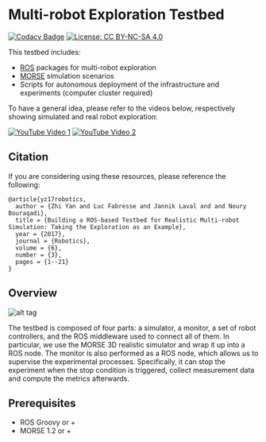 # Multi-robot Exploration Testbed #

[![Codacy Badge](https://api.codacy.com/project/badge/Grade/284218c077b44d3f8bedc1152e0f11d0)](https://www.codacy.com/app/yzrobot/mrs_testbed?utm_source=github.com&amp;utm_medium=referral&amp;utm_content=yzrobot/mrs_testbed&amp;utm_campaign=Badge_Grade)
[![License: CC BY-NC-SA 4.0](https://img.shields.io/badge/License-CC%20BY--NC--SA%204.0-lightgrey.svg)](https://creativecommons.org/licenses/by-nc-sa/4.0/)

This testbed includes:
- [ROS](http://wiki.ros.org/) packages for multi-robot exploration
- [MORSE](https://www.openrobots.org/wiki/morse) simulation scenarios
- Scripts for autonomous deployment of the infrastructure and experiments (computer cluster required)

To have a general idea, please refer to the videos below, respectively showing simulated and real robot exploration:

[![YouTube Video 1](https://img.youtube.com/vi/SrA_1ITJo7A/0.jpg)](https://www.youtube.com/watch?v=SrA_1ITJo7A)
[![YouTube Video 2](https://img.youtube.com/vi/xCW0WT_G5OA/0.jpg)](https://www.youtube.com/watch?v=xCW0WT_G5OA)

## Citation ##

If you are considering using these resources, please reference the following:
```
@article{yz17robotics,
  author = {Zhi Yan and Luc Fabresse and Jannik Laval and and Noury Bouraqadi},
  title = {Building a ROS-based Testbed for Realistic Multi-robot Simulation: Taking the Exploration as an Example},
  year = {2017},
  journal = {Robotics},
  volume = {6},
  number = {3},
  pages = {1--21}
}
```

## Overview ##

![alt tag](https://github.com/yzrobot/mrs_testbed/blob/master/architecture.png)

The testbed is composed of four parts: a simulator, a monitor, a set of robot controllers, and the ROS middleware used to connect all of them. In particular, we use the MORSE 3D realistic simulator and wrap it up into a ROS node. The monitor is also performed as a ROS node, which allows us to supervise the experimental processes. Specifically, it can stop the experiment when the stop condition is triggered, collect measurement data and compute the metrics afterwards.

## Prerequisites ##

* ROS Groovy or +
* MORSE 1.2 or +